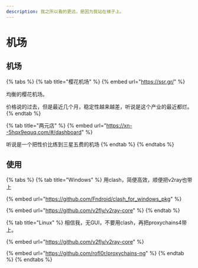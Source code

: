 ```yaml
---
description: 我之所以看的更远，是因为我站在梯子上。
---
```


# 机场

## 机场

{% tabs %}
{% tab title="樱花机场" %}
{% embed url="https://ssr.gr/" %}

均衡的樱花机场。

价格说的过去，但是最近几个月，稳定性越来越差，听说是这个产业的最近都烂。
{% endtab %}

{% tab title="两元店" %}
{% embed url="https://xn--5hqx9equq.com/#/dashboard" %}

听说是一个把性价比练到三星五费的机场
{% endtab %}
{% endtabs %}

## 使用

{% tabs %}
{% tab title="Windows" %}
用clash，简便高效，顺便把v2ray也带上

{% embed url="https://github.com/Fndroid/clash_for_windows_pkg" %}

{% embed url="https://github.com/v2fly/v2ray-core" %}
{% endtab %}

{% tab title="Linux" %}
相信我，无GUI，不要用clash，再把proxychains4带上。

{% embed url="https://github.com/v2fly/v2ray-core" %}

{% embed url="https://github.com/rofl0r/proxychains-ng" %}
{% endtab %}
{% endtabs %}



